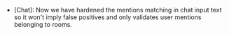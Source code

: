 - [Chat]: Now we have hardened the mentions matching in chat input text so it won't imply false positives and only validates user mentions belonging to rooms.
